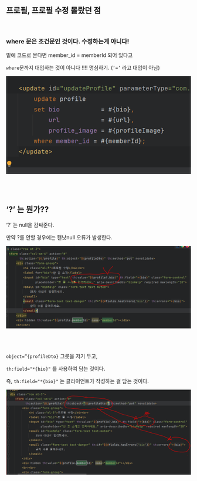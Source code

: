 ## 프로필, 프로필 수정 몰랐던 점

<br/>

### where 문은 조건문인 것이다. 수정하는게 아니다!

밑에 코드로 본다면 member_id = memberId 되어 있다고 

`where`문까지 대입하는 것이 아니다 !!!! 명심하기. (`‘=’` 라고 대입이 아님) 

![이미지](/programming/img/회원가입설명16.PNG)

<br/><br/>

## ‘?’ 는 뭔가??

‘?’ 는 null을 감싸준다. 

만약 ?를 안할 경우에는 캔낫null 오류가 발생한다.

![이미지](/programming/img/회원가입설명17.PNG)

<br/><br/>

`object=”{profileDto}` 그릇을 저기 두고,

`th:field="*{bio}"` 를 사용하여 담는 것이다.

즉, `th:field="*{bio}"` 는 클라이언트가 작성하는 걸 담는 것이다.

![이미지](/programming/img/회원가입설명18.PNG)

